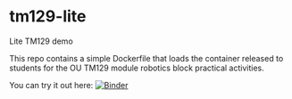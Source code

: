 # tm129-lite
Lite TM129 demo

This repo contains a simple Dockerfile that loads the container released to students for the OU TM129 module robotics block practical activities.

You can try it out here: [![Binder](https://mybinder.org/badge_logo.svg)](https://mybinder.org/v2/gh/ouseful-demos/tm129-lite/HEAD)
